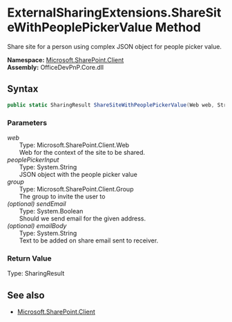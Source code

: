 # ExternalSharingExtensions.ShareSiteWithPeoplePickerValue Method  
Share site for a person using complex JSON object for people picker value.  

**Namespace:** [Microsoft.SharePoint.Client](Microsoft.SharePoint.Client.md)  
**Assembly:** OfficeDevPnP.Core.dll  
## Syntax
```C#
public static SharingResult ShareSiteWithPeoplePickerValue(Web web, String peoplePickerInput, Group group, Boolean sendEmail, String emailBody)
```
### Parameters
*web*  
&emsp;&emsp;Type: Microsoft.SharePoint.Client.Web  
&emsp;&emsp;Web for the context of the site to be shared.  
*peoplePickerInput*  
&emsp;&emsp;Type: System.String  
&emsp;&emsp;JSON object with the people picker value  
*group*  
&emsp;&emsp;Type: Microsoft.SharePoint.Client.Group  
&emsp;&emsp;The group to invite the user to  
*(optional) sendEmail*  
&emsp;&emsp;Type: System.Boolean  
&emsp;&emsp;Should we send email for the given address.  
*(optional) emailBody*  
&emsp;&emsp;Type: System.String  
&emsp;&emsp;Text to be added on share email sent to receiver.  
### Return Value
Type: SharingResult  


## See also
- [Microsoft.SharePoint.Client](Microsoft.SharePoint.Client.md)

